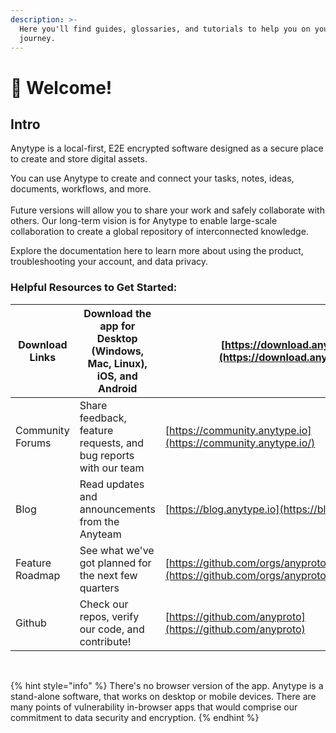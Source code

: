```yaml
---
description: >-
  Here you'll find guides, glossaries, and tutorials to help you on your Anytype
  journey.
---
```


# 👋 Welcome!

## Intro

Anytype is a local-first, E2E encrypted software designed as a secure place to create and store digital assets.

You can use Anytype to create and connect your tasks, notes, ideas, documents, workflows, and more. \
\
Future versions will allow you to share your work and safely collaborate with others. Our long-term vision is for Anytype to enable large-scale collaboration to create a global repository of interconnected knowledge.

Explore the documentation here to learn more about using the product, troubleshooting your account, and data privacy.

### Helpful Resources to Get Started:

| Download Links   | Download the app for Desktop (Windows, Mac, Linux), iOS, and Android | ​[https://download.anytype.io](https://download.anytype.io/)​                                                                                                       |
| ---------------- | -------------------------------------------------------------------- | ------------------------------------------------------------------------------------------------------------------------------------------------------------------- |
| Community Forums | Share feedback, feature requests, and bug reports with our team      | ​[https://community.anytype.io](https://community.anytype.io/)​                                                                                                     |
| Blog             | Read updates and announcements from the Anyteam                      | ​[https://blog.anytype.io](https://blog.anytype.io/)​                                                                                                               |
| Feature Roadmap  | See what we've got planned for the next few quarters                 | [​​](https://github.com/orgs/anyproto/projects/1/views/1)[https://github.com/orgs/anyproto/projects/1/views/1](https://github.com/orgs/anyproto/projects/1/views/1) |
| Github           | Check our repos, verify our code, and contribute!                    | [​​](https://github.com/anyproto)[https://github.com/anyproto](https://github.com/anyproto)                                                                         |

​

{% hint style="info" %}
There's no browser version of the app. Anytype is a stand-alone software, that works on desktop or mobile devices. There are many points of vulnerability in-browser apps that would comprise our commitment to data security and encryption.
{% endhint %}
